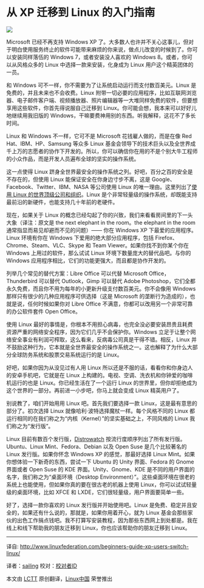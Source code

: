 从 XP 迁移到 Linux 的入门指南
=================================================================================
![](http://www.linuxfederation.com/wp-content/uploads/2014/04/Switch_To_linux.jpeg)

Microsoft 已经不再支持 Windows XP 了。大多数人也许并不关心这事儿，但对于明白使用服务终止的软件可能带来麻烦的你来说，做点儿改变的时候到了。你可以安装同样落伍的 Windows 7，或者安装没人喜欢的 Windows 8。或者，你可以从风格众多的 Linux 中选择一款来安装，化身成为 Linux 用户这个精英团体的一员。

和 Windows 可不一样，你不需要为了让系统启动运行而支付数百美元。Linux 是免费的，并且未来也不会收费。Linux 附带一切必要的应用程序，比如互联网浏览器、电子邮件客户端、视频播放器、照片编辑器等一大堆同样免费的软件，但要想享用这些软件，你首先得说服自己迁移到 Linux。你可能会想，我本来可以好好儿地继续用我旧版的 Windows，干嘛要费神用别的东西。听我解释，这花不了多长时间。

Linux 和 Windows 不一样，它可不是 Microsoft 花钱雇人做的，而是在像 Red Hat、IBM、HP、Samsung 等众多 Linux 基金会领导下的技术巨头以及全世界成千上万的志愿者的协作下开发的。所以，你可以确信你在用的不是个别大牛工程师的小众作品，而是开发人员遍布全球的坚实的操作系统。

这一点使得 Linux 跻身全世界最安全的操作系统之列。好吧，百分之百的安全是不存在的，但使用 Linux 能保证安全在你身边寸步不离，这是 Google、Facebook、Twitter、IBM、NASA 等公司使用 Linux 的唯一理由。这里列出了[使用 Linux 的世界顶级公司和组织][1]。Linux 是个非常轻量级的操作系统，却既能支持最前沿的新硬件，也能支持几十年前的老硬件。

现在，如果关于 Linux 的概念已经勾起了你的兴致，我们来看看房间里的下一头大象（译注：原文是 the next elephant in the room。the elephant in the room 通常指显而易见却避而不见的问题）—— 你在 Windows XP 下最爱的应用程序。Linux 环境有你在 Windows 下爱用的绝大部分应用程序，包括 Firefox、Chrome、Steam、VLC、Skype 和 Team Viewer。如果你找不到你某个你在 Windows 上用过的软件，那么试试 Linux 环境下数量庞大的替代品吧。与你的 Windows 应用程序相比，它们的功能更强大，而且都是协作开发的。

列举几个常见的替代方案：Libre Office 可以代替 Microsoft Office，Thunderbird 可以替代 Outlook，Gimp 可以替代 Adobe Photoshop，它们全都永久免费，而且你不用为每年的小更新升级支付数百美元。你不会像用 Windows 那样只有很少的几种应用程序可供选择（这是 Microsoft 的垄断行为造成的），也就是说，任何时候如果你对 Libre Office 不满意，你都可以改用另一个非常可靠的办公软件套件 Open Office。

使用 Linux 最好的事情是，你根本不用担心病毒，也完全没必要安装昂贵且耗费资源严重的网络安全程序，因为它们几乎不会保护你。Windows 立足于让整个网络安全事业有利润可榨取，这么看来，反病毒公司真是干得不错。相反，Linux 并不鼓励这种行为，它本就是全世界最安全的操作系统之一。这也解释了为什么大部分全球防务系统和股票交易系统运行的是 Linux。

好吧，如果你因为从没见过有人用 Linux 所以还是不服的话，看看你和你身边人的安卓手机吧，它就是在 Linux 上构建的。电视、空调、洗衣机和你钟爱的咖啡机运行的也是 Linux。你已经生活在了一个运行 Linux 的世界里，但你却拒绝成为这个世界的一部分。再前进一小步吧，你马上就会变成 Linux 精英用户了。

别说教了，咱们开始用用 Linux 吧。首先我们要选择一款 Linux，这是最有意思的部分了。初次选择 Linux 就像哈利·波特选择魔杖一样。每个风格不同的 Linux 都运行相同的在我们称之为“内核（Kernel）”的坚实基础之上，不同风格的 Linux 我们称之为“发行版”。

Linux 目前有数百个发行版，[Distrowatch][2] 按流行度顺序列出了所有发行版。Ubuntu、Linux Mint、Fedora、Debian 以及 Open Suse 是几个比较著名的 Linux 发行版。如果你怀念 Windows XP 的感觉，那最好选择 Linux Mint。如果你想体验一下新奇的东西，尝试一下 Ubuntu 的 Unity 界面、Fedora 的 Gnome 界面或者 Open Suse 的 KDE 界面。Unity、Gnome、KDE 是不同的用户界面的名字，我们称之为“桌面环境（Desktop Environment）”。这些桌面环境在很老的系统上也能使用，但如果你真的要在很古老的机器上使用 Linux，你可以试试轻量级的桌面环境，比如 XFCE 和 LXDE，它们很轻量级，用户界面要简单一些。

好了，选择一款你喜欢的 Linux 发行版并开始使用吧。Linux 是免费、稳定并且安全的，如果还有什么说的，那就是，如果你用着开心，就为 Linux 基金会那些家伙的出色工作捐点钱吧。我不打算写安装教程，因为那些东西网上到处都是。我在线上和线下帮助我的朋友迁移到 Linux，你也应该帮助你的朋友迁移到 Linux。

---------------------------------------------------------------------------------

译自: http://www.linuxfederation.com/beginners-guide-xp-users-switch-linux/

译者：[sailing](https://github.com/blueabysm) 校对：[校对者ID](https://github.com/校对者ID)

本文由 [LCTT](https://github.com/LCTT/TranslateProject) 原创翻译，[Linux中国](http://linux.cn/) 荣誉推出

[1]:http://www.linuxfederation.com/linux-everywhere/
[2]:http://distrowatch.com/
